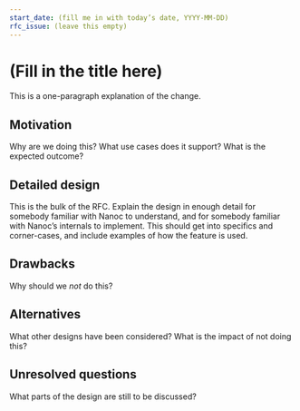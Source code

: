 ```yaml
---
start_date: (fill me in with today’s date, YYYY-MM-DD)
rfc_issue: (leave this empty)
---
```


# (Fill in the title here)

This is a one-paragraph explanation of the change.

## Motivation

Why are we doing this? What use cases does it support? What is the expected outcome?

## Detailed design

This is the bulk of the RFC. Explain the design in enough detail for somebody familiar with Nanoc to understand, and for somebody familiar with Nanoc’s internals to implement. This should get into specifics and corner-cases, and include examples of how the feature is used.

## Drawbacks

Why should we *not* do this?

## Alternatives

What other designs have been considered? What is the impact of not doing this?

## Unresolved questions

What parts of the design are still to be discussed?
